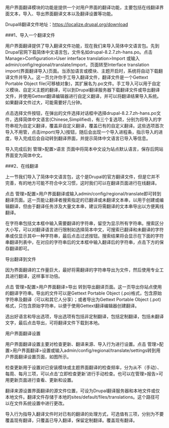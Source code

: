 用户界面翻译模块的功能是提供一个对用户界面的翻译功能，主要包括在线翻译界面文本，导入、导出界面翻译文本以及翻译设置等功能。

Drupal8翻译文件地址：https://localize.drupal.org/download

###1、导入一个翻译文件

用户界面翻译提供了导入翻译文件功能，现在我们来导入简体中文语言包。先到Drupal官网下载简体中文语言包，文件名如drupal-8.2.7.zh-hans.po。点击 Manage>Configuration>User interface translation>Import 或输入admin/config/regional/translate/import，页面转至Interface translation import(界面翻译导入)页面。当添加语言或模块、主题开启时，系统将自动下载翻译文件并导入。这一页允许你手工导入翻译文件，翻译文件是一个Gettext Portable Object file(可移植对象)，其扩展名为.po文件。手工导入可以用于自定义模块、自定义主题的翻译，可以到Drupal翻译服务器下载翻译文件或导出翻译文件，并使用Gettext翻译编辑器进行自定义翻译，并可以将翻译结果导入系统。如果翻译文件过大，可能需要好几分钟。

点击选择文件按钮，在弹出的文件选择对话框中选择drupal-8.2.7.zh-hans.po文件，选择简体中文语言(Chinese,Simplified)，有三个复选项，分别为将导入的字符串视为自定义翻译，覆盖非自定义翻译，覆盖已有的自定义翻译。这些选项首次导入不用管，点击import(导入)按钮，随后会出现一个导入进程条，指示导入的进度，导入完成后会自动转到翻译界面，并提示简体中文语言已导入等信息。

导入完成后到 管理>配置>语言 页面中将简本中文设为站点默认语言，保存后网站界面变为简体中文。

###2、在线翻译

上一节我们导入了简体中文语言包，这个是Drupal的官方翻译文件，但是它并不完善，有的地方可能不符合中文习惯，这时我们可以在翻译页面进行在线翻译。

点击 管理>配置>用户界面翻译或输入admin/config/regional/translate即可转到翻译页面。这一页能让翻译者搜索指定的已翻译或未翻译文本串，以用于创建或编辑翻译，但由于翻译任务涉及大量文本串，建议将需翻译的文本串导出以方便离线翻译。

在字符串包括文本框中输入需要翻译的字符串，留空为显示所有字符串。搜索区分大小写，可以对翻译语言进行限制如选择简本中文，可搜索已翻译和未翻译的字符串或仅显示其中一种字符串，最后点击过滤按钮。搜索结果将会显示在下面的字符串翻译列表中，在对应的字符串后的文本框中输入翻译后的字符串，点击下方的保存翻译即可。

导出翻译到文件

因为界面翻译的工作量巨大，最好将需翻译的字符串导出为文件，然后使用专业工具进行翻译，这样事半功倍。

点击 管理>配置>用户界面翻译>导出 转到导出翻译页面。这一页导出你站点使用的翻译字符串。导出的文件可以是Gettext Portable Object (.po)格式，包含原始字符串及翻译（可以和其它人分享）；或者导出为Gettext Portable Object (.pot)格式，只包含原始字符串，以便于使用Gettext翻译编辑器创建翻译。

选出好语言和导出选项，导出选项有包括非定制翻译，包括定制翻译，包括未翻译文字，最后点击导出，可将翻译文件下载到本地。

用户界面翻译设置

用户界面翻译设置主要对检查更新、翻译来源、导入行为进行设置。点击 管理>配置>用户界面翻译>设置或输入admin/config/regional/translate/settings转到用户界面翻译设置页面，如图所示。

检查更新用于设置对已安装模块或主题界面翻译的检查频率，分为从不（手动）、每周、每月三项，可以点击’立即检查更新’进行手动检查。也可以在管理>报告>可用更新页面进行查看、更新和设置。

翻译来源设置界面翻译的源文件位置，可设为Drupal翻译服务器和本地文件或仅本地文件。翻译文件存储于本地的sites/default/files/translations。这个路径可以在文件系统设置中进行更改。

导入行为指导入翻译文件时对已有的翻译的处理方式，可选值有三项，分别为不要覆盖现有翻译，只覆盖已导入翻译，保留定制翻译。覆盖现有翻译。
